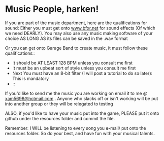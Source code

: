 # Music People, harken!

If you are part of the music department, here are the qualifications for sound:
Either you must get onto www.bfxr.net for sound effects (Of which we need DEARLY).
You may also use any music making software of your choice AS LONG AS its files can be saved in the .wav format

Or you can get onto Garage Band to create music, it must follow these qualifications::
* It should be AT LEAST 128 BPM unless you consult me first
* It must be an upbeat sort of style unless you consult me first 
* Next You must have an 8-bit filter (I will post a tutorial to do so later): This is mandatory
* ::

If you'd like to send me the music you are working on email it to me @ xam5698@hotmail.com .
Anyone who slacks off or isn't working will be put into another group or they will be relegated to testing

ALSO, if you'd like to have your music put into the game, PLEASE put it onto github under the resources folder and commit the file.

Remember: I WILL be listening to every song you e-mail/ put onto the resources folder. So do your best, and have fun with your musical talents.
